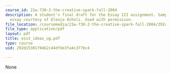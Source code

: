 ```yaml
---
course_id: 21w-730-2-the-creative-spark-fall-2004
description: A student's final draft for the Essay III assignment. Sample student
  essay courtesy of Eleojo Ocholi. Used with permission.
file_location: /coursemedia/21w-730-2-the-creative-spark-fall-2004/292d1530170462c44dfde3fa4c377bc4_ess3_ideas_ug.pdf
file_type: application/pdf
layout: pdf
title: ess3_ideas_ug.pdf
type: course
uid: 292d1530170462c44dfde3fa4c377bc4

---
```

None